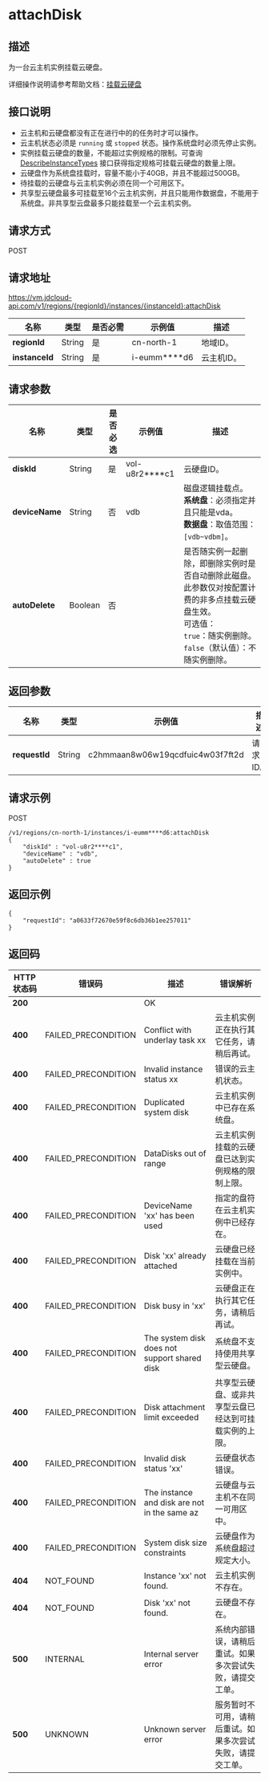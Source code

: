 # attachDisk


## 描述

为一台云主机实例挂载云硬盘。

详细操作说明请参考帮助文档：[挂载云硬盘](https://docs.jdcloud.com/cn/virtual-machines/attach-cloud-disk)

## 接口说明
- 云主机和云硬盘都没有正在进行中的的任务时才可以操作。
- 云主机状态必须是 `running` 或 `stopped` 状态。操作系统盘时必须先停止实例。
- 实例挂载云硬盘的数量，不能超过实例规格的限制。可查询  [DescribeInstanceTypes](https://docs.jdcloud.com/virtual-machines/api/describeinstancetypes)  接口获得指定规格可挂载云硬盘的数量上限。
- 云硬盘作为系统盘挂载时，容量不能小于40GB，并且不能超过500GB。
- 待挂载的云硬盘与云主机实例必须在同一个可用区下。
- 共享型云硬盘最多可挂载至16个云主机实例，并且只能用作数据盘，不能用于系统盘。非共享型云盘最多只能挂载至一个云主机实例。


## 请求方式
POST

## 请求地址
https://vm.jdcloud-api.com/v1/regions/{regionId}/instances/{instanceId}:attachDisk

|名称|类型|是否必需|示例值|描述|
|---|---|---|---|---|
|**regionId**|String|是|cn-north-1|地域ID。|
|**instanceId**|String|是|i-eumm****d6|云主机ID。|

## 请求参数
|名称|类型|是否必选|示例值|描述|
|---|---|---|---|---|
|**diskId**|String|是|vol-u8r2****c1|云硬盘ID。|
|**deviceName**|String|否|vdb|磁盘逻辑挂载点。<br>**系统盘**：必须指定并且只能是vda。<br>**数据盘**：取值范围：`[vdb~vdbm]`。<br>|
|**autoDelete**|Boolean|否| |是否随实例一起删除，即删除实例时是否自动删除此磁盘。此参数仅对按配置计费的非多点挂载云硬盘生效。<br>可选值：<br>`true`：随实例删除。<br>`false`（默认值）：不随实例删除。<br>|


## 返回参数
|名称|类型|示例值|描述|
|---|---|---|---|
|**requestId**|String|c2hmmaan8w06w19qcdfuic4w03f7ft2d|请求ID。|



## 请求示例
POST

```
/v1/regions/cn-north-1/instances/i-eumm****d6:attachDisk
{
    "diskId" : "vol-u8r2****c1",
    "deviceName" : "vdb",
    "autoDelete" : true
}
```



## 返回示例
```
{
    "requestId": "a0633f72670e59f8c6db36b1ee257011"
}
```

## 返回码
|HTTP状态码|错误码|描述|错误解析|
|---|---|---|---|
|**200**||OK||
|**400**|FAILED_PRECONDITION|Conflict with underlay task xx|云主机实例正在执行其它任务，请稍后再试。|
|**400**|FAILED_PRECONDITION|Invalid instance status xx|错误的云主机状态。|
|**400**|FAILED_PRECONDITION|Duplicated system disk|云主机实例中已存在系统盘。|
|**400**|FAILED_PRECONDITION|DataDisks out of range|云主机实例挂载的云硬盘已达到实例规格的限制上限。|
|**400**|FAILED_PRECONDITION|DeviceName 'xx' has been used|指定的盘符在云主机实例中已经存在。|
|**400**|FAILED_PRECONDITION|Disk 'xx' already attached|云硬盘已经挂载在当前实例中。|
|**400**|FAILED_PRECONDITION|Disk busy in 'xx'|云硬盘正在执行其它任务，请稍后再试。|
|**400**|FAILED_PRECONDITION|The system disk does not support shared disk|系统盘不支持使用共享型云硬盘。|
|**400**|FAILED_PRECONDITION|Disk attachment limit exceeded|共享型云硬盘、或非共享型云盘已经达到可挂载实例的上限。|
|**400**|FAILED_PRECONDITION|Invalid disk status 'xx'|云硬盘状态错误。|
|**400**|FAILED_PRECONDITION|The instance and disk are not in the same az|云硬盘与云主机不在同一可用区中。|
|**400**|FAILED_PRECONDITION|System disk size constraints|云硬盘作为系统盘超过规定大小。|
|**404**|NOT_FOUND|Instance 'xx' not found.|云主机实例不存在。|
|**404**|NOT_FOUND|Disk 'xx' not found.|云硬盘不存在。|
|**500**|INTERNAL|Internal server error|系统内部错误，请稍后重试。如果多次尝试失败，请提交工单。|
|**500**|UNKNOWN|Unknown server error|服务暂时不可用，请稍后重试。如果多次尝试失败，请提交工单。|
